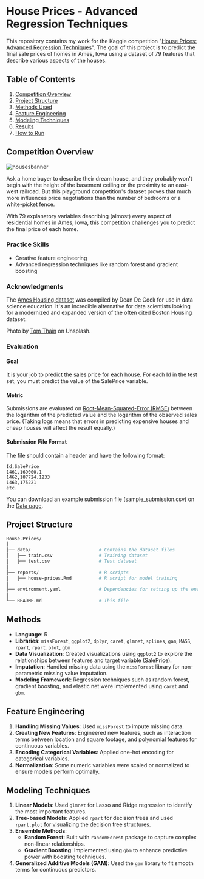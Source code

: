 # House Prices - Advanced Regression Techniques

This repository contains my work for the Kaggle competition "[House Prices: Advanced Regression Techniques](https://www.kaggle.com/competitions/house-prices-advanced-regression-techniques)". The goal of this project is to predict the final sale prices of homes in Ames, Iowa using a dataset of 79 features that describe various aspects of the houses.


## Table of Contents

1. [Competition Overview](#competition-overview)
2. [Project Structure](#project-structure)
3. [Methods Used](#methods-used)
4. [Feature Engineering](#feature-engineering)
5. [Modeling Techniques](#modeling-techniques)
6. [Results](#results)
7. [How to Run](#how-to-run)


## Competition Overview

![housesbanner](https://storage.googleapis.com/kaggle-media/competitions/House%20Prices/kaggle_5407_media_housesbanner.png)

Ask a home buyer to describe their dream house, and they probably won't begin with the height of the basement ceiling or the proximity to an east-west railroad. But this playground competition's dataset proves that much more influences price negotiations than the number of bedrooms or a white-picket fence.

With 79 explanatory variables describing (almost) every aspect of residential homes in Ames, Iowa, this competition challenges you to predict the final price of each home.

### Practice Skills

- Creative feature engineering
- Advanced regression techniques like random forest and gradient boosting

### Acknowledgments

The [Ames Housing dataset](https://www.amstat.org/publications/jse/v19n3/decock.pdf) was compiled by Dean De Cock for use in data science education. It's an incredible alternative for data scientists looking for a modernized and expanded version of the often cited Boston Housing dataset. 

Photo by [Tom Thain](https://unsplash.com/@tthfilms) on Unsplash.

### Evaluation

#### Goal
It is your job to predict the sales price for each house. For each Id in the test set, you must predict the value of the SalePrice variable. 

#### Metric
Submissions are evaluated on [Root-Mean-Squared-Error (RMSE)](https://en.wikipedia.org/wiki/Root_mean_square_deviation) between the logarithm of the predicted value and the logarithm of the observed sales price. (Taking logs means that errors in predicting expensive houses and cheap houses will affect the result equally.)

#### Submission File Format
The file should contain a header and have the following format:

```csv
Id,SalePrice
1461,169000.1
1462,187724.1233
1463,175221
etc.
```

You can download an example submission file (sample_submission.csv) on the [Data page](https://www.kaggle.com/c/house-prices-advanced-regression-techniques/data).

## Project Structure

```bash
House-Prices/
│
├── data/                         # Contains the dataset files
│   ├── train.csv                 # Training dataset
│   ├── test.csv                  # Test dataset
│
├── reports/                      # R scripts
│   ├── house-prices.Rmd          # R script for model training
│
├── environment.yaml              # Dependencies for setting up the environment
│
└── README.md                     # This file
```


## Methods

- **Language**: R
- **Libraries**: `missForest`, `ggplot2`, `dplyr`, `caret`, `glmnet`, `splines`, `gam`, `MASS`, `rpart`, `rpart.plot`, `gbm`
- **Data Visualization**: Created visualizations using `ggplot2` to explore the relationships between features and target variable (SalePrice).
- **Imputation**: Handled missing data using the `missForest` library for non-parametric missing value imputation.
- **Modeling Framework**: Regression techniques such as random forest, gradient boosting, and elastic net were implemented using `caret` and `gbm`.


## Feature Engineering

1. **Handling Missing Values**: Used `missForest` to impute missing data.
2. **Creating New Features**: Engineered new features, such as interaction terms between location and square footage, and polynomial features for continuous variables.
3. **Encoding Categorical Variables**: Applied one-hot encoding for categorical variables.
4. **Normalization**: Some numeric variables were scaled or normalized to ensure models perform optimally.


## Modeling Techniques

1. **Linear Models**: Used `glmnet` for Lasso and Ridge regression to identify the most important features.
2. **Tree-based Models**: Applied `rpart` for decision trees and used `rpart.plot` for visualizing the decision tree structures.
3. **Ensemble Methods**:
   - **Random Forest**: Built with `randomForest` package to capture complex non-linear relationships.
   - **Gradient Boosting**: Implemented using `gbm` to enhance predictive power with boosting techniques.
4. **Generalized Additive Models (GAM)**: Used the `gam` library to fit smooth terms for continuous predictors.
